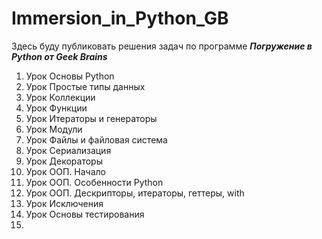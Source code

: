 # Immersion_in_Python_GB
Здесь буду публиковать решения задач по программе ***Погружение в Python от Geek Brains***


1. Урок Основы Python
2. Урок Простые типы данных
3. Урок Коллекции
4. Урок Функции
5. Урок Итераторы и генераторы
6. Урок Модули
7. Урок Файлы и файловая система
8. Урок Сериализация
9. Урок Декораторы
10. Урок ООП. Начало
11. Урок ООП. Особенности Python
12. Урок ООП. Дескрипторы, итераторы, геттеры, with
13. Урок Исключения
14. Урок Основы тестирования
15. 
